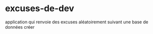 # excuses-de-dev
application qui renvoie des excuses aléatoirement suivant une base de données créer
